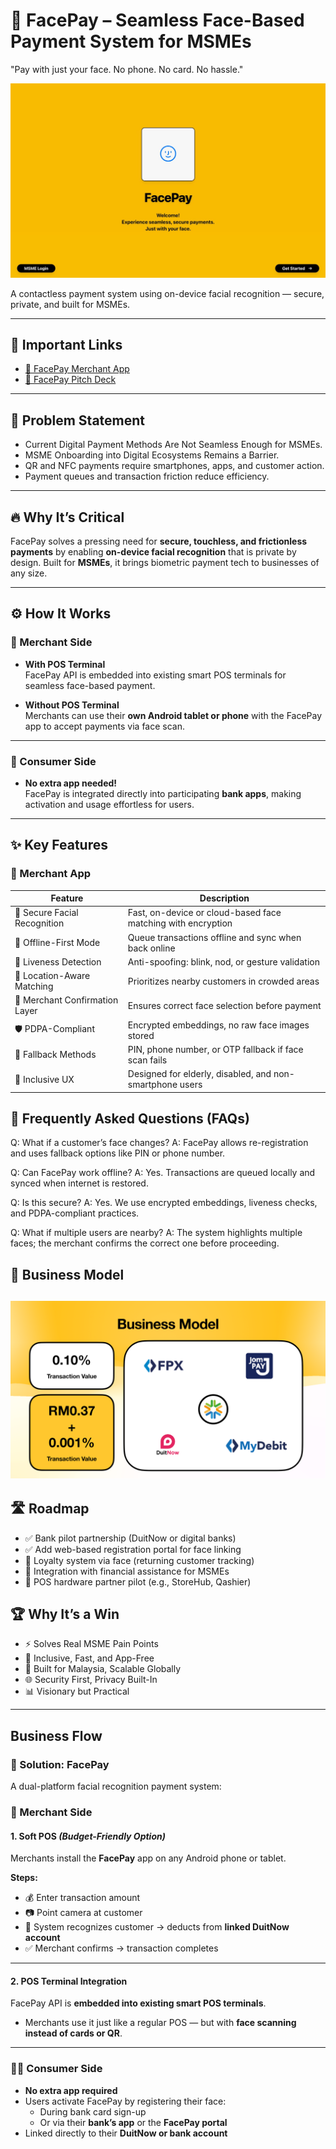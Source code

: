 
# 🚀 FacePay – Seamless Face-Based Payment System for MSMEs

"Pay with just your face. No phone. No card. No hassle."

![FacePay Overview](https://raw.githubusercontent.com/xx-3-xx/FacePayMobileApp/refs/heads/main/face-pay-mvp/public/images/facePay.jpg)

A contactless payment system using on-device facial recognition — secure, private, and built for MSMEs.

---

## 🔗 Important Links

- [🛒 FacePay Merchant App](https://github.com/JienWeng/FacePayMerchant/)
- [📱 FacePay Pitch Deck](https://github.com/JienWeng/FacePayMerchant/blob/main/Payhack2025-FacePay_pitchkey.pdf)

---

## 📌 Problem Statement

- Current Digital Payment Methods Are Not Seamless Enough for MSMEs.
- MSME Onboarding into Digital Ecosystems Remains a Barrier.
- QR and NFC payments require smartphones, apps, and customer action.
- Payment queues and transaction friction reduce efficiency.

---

## 🔥 Why It’s Critical

FacePay solves a pressing need for **secure, touchless, and frictionless payments** by enabling **on-device facial recognition** that is private by design. Built for **MSMEs**, it brings biometric payment tech to businesses of any size.

---

## ⚙️ How It Works

### 🧾 Merchant Side

- **With POS Terminal**  
  FacePay API is embedded into existing smart POS terminals for seamless face-based payment.

- **Without POS Terminal**  
  Merchants can use their **own Android tablet or phone** with the FacePay app to accept payments via face scan.

---

### 📱 Consumer Side

- **No extra app needed!**  
  FacePay is integrated directly into participating **bank apps**, making activation and usage effortless for users.


---

## ✨ Key Features

### 📱 Merchant App
| Feature                        | Description                                                  |
| ------------------------------ | ------------------------------------------------------------ |
| 🔐 Secure Facial Recognition   | Fast, on-device or cloud-based face matching with encryption |
| 📶 Offline-First Mode          | Queue transactions offline and sync when back online         |
| 👀 Liveness Detection          | Anti-spoofing: blink, nod, or gesture validation             |
| 🧭 Location-Aware Matching     | Prioritizes nearby customers in crowded areas                |
| 🔁 Merchant Confirmation Layer | Ensures correct face selection before payment                |
| 🛡️ PDPA-Compliant             | Encrypted embeddings, no raw face images stored              |
| 🔄 Fallback Methods            | PIN, phone number, or OTP fallback if face scan fails        |
| 🧓 Inclusive UX                | Designed for elderly, disabled, and non-smartphone users     |

## 💬 Frequently Asked Questions (FAQs)
Q: What if a customer’s face changes?
A: FacePay allows re-registration and uses fallback options like PIN or phone number.

Q: Can FacePay work offline?
A: Yes. Transactions are queued locally and synced when internet is restored.

Q: Is this secure?
A: Yes. We use encrypted embeddings, liveness checks, and PDPA-compliant practices.

Q: What if multiple users are nearby?
A: The system highlights multiple faces; the merchant confirms the correct one before proceeding.

## 💼 Business Model
![FacePay Business Model](https://github.com/JienWeng/FacePayMerchant/raw/main/business-model.png)
---

## 🛣 Roadmap

- ✅ Bank pilot partnership (DuitNow or digital banks)
- ✅ Add web-based registration portal for face linking
- 🔄 Loyalty system via face (returning customer tracking)
- 🏦 Integration with financial assistance for MSMEs
- 🔧 POS hardware partner pilot (e.g., StoreHub, Qashier)


## 🏆 Why It’s a Win

- ⚡ Solves Real MSME Pain Points
- 🔐 Inclusive, Fast, and App-Free
- 💸 Built for Malaysia, Scalable Globally
- 🌐 Security First, Privacy Built-In
- 📊 Visionary but Practical

---

## Business Flow

### 🧾 Solution: FacePay
A dual-platform facial recognition payment system:

### 🧾 Merchant Side

#### 1. **Soft POS** *(Budget-Friendly Option)*  
Merchants install the **FacePay** app on any Android phone or tablet.

**Steps:**
- 💰 Enter transaction amount  
- 📷 Point camera at customer  
- 🧠 System recognizes customer → deducts from **linked DuitNow account**  
- ✅ Merchant confirms → transaction completes

---

#### 2. **POS Terminal Integration**  
FacePay API is **embedded into existing smart POS terminals**.

- Merchants use it just like a regular POS — but with **face scanning instead of cards or QR**.

---

### 🙋‍♂️ Consumer Side

- **No extra app required**
- Users activate FacePay by registering their face:
  - During bank card sign-up  
  - Or via their **bank’s app** or the **FacePay portal**
- Linked directly to their **DuitNow or bank account**

